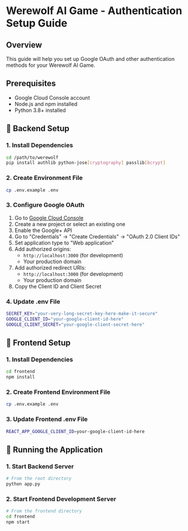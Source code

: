 # Werewolf AI Game - Authentication Setup Guide

## Overview
This guide will help you set up Google OAuth and other authentication methods for your Werewolf AI Game.

## Prerequisites
- Google Cloud Console account
- Node.js and npm installed
- Python 3.8+ installed

## 🔧 Backend Setup

### 1. Install Dependencies
```bash
cd /path/to/werewolf
pip install authlib python-jose[cryptography] passlib[bcrypt]
```

### 2. Create Environment File
```bash
cp .env.example .env
```

### 3. Configure Google OAuth

1. Go to [Google Cloud Console](https://console.cloud.google.com/)
2. Create a new project or select an existing one
3. Enable the Google+ API
4. Go to "Credentials" → "Create Credentials" → "OAuth 2.0 Client IDs"
5. Set application type to "Web application"
6. Add authorized origins:
   - `http://localhost:3000` (for development)
   - Your production domain
7. Add authorized redirect URIs:
   - `http://localhost:3000` (for development)
   - Your production domain
8. Copy the Client ID and Client Secret

### 4. Update .env File
```bash
SECRET_KEY="your-very-long-secret-key-here-make-it-secure"
GOOGLE_CLIENT_ID="your-google-client-id-here"
GOOGLE_CLIENT_SECRET="your-google-client-secret-here"
```

## 🎨 Frontend Setup

### 1. Install Dependencies
```bash
cd frontend
npm install
```

### 2. Create Frontend Environment File
```bash
cp .env.example .env
```

### 3. Update Frontend .env File
```bash
REACT_APP_GOOGLE_CLIENT_ID=your-google-client-id-here
```

## 🚀 Running the Application

### 1. Start Backend Server
```bash
# From the root directory
python app.py
```

### 2. Start Frontend Development Server
```bash
# From the frontend directory
cd frontend
npm start
```
